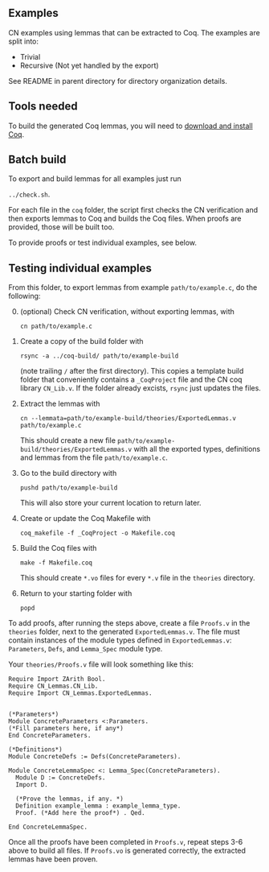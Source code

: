 ## Examples

CN examples using lemmas that can be extracted to Coq. The examples
are split into:

- Trivial
- Recursive (Not yet handled by the export)

See README in parent directory for directory organization details.

## Tools needed

To build the generated Coq lemmas, you will need to [download and
install Coq](download).

## Batch build

To export and build lemmas for all examples just run

`../check.sh`. 

For each file in the `coq` folder, the script first
checks the CN verification and then exports lemmas to Coq and builds
the Coq files. When proofs are provided, those will be built too.

To provide proofs or test individual examples, see below.

## Testing individual examples

From this folder, to export lemmas from example `path/to/example.c`, do the following:

0. (optional) Check CN verification, without exporting lemmas, with

   `cn path/to/example.c`

1. Create a copy of the build folder with 

	`rsync -a ../coq-build/ path/to/example-build`
	
	(note trailing `/` after the first directory). This
   copies a template build folder that conveniently contains a
   `_CoqProject` file and the CN coq library `CN_Lib.v`. If the folder
   already excists, `rsync` just updates the files.
2. Extract the lemmas with 
   
   `cn --lemmata=path/to/example-build/theories/ExportedLemmas.v path/to/example.c`
   
   This should create a new file
   `path/to/example-build/theories/ExportedLemmas.v` with all the
   exported types, definitions and lemmas from the file
   `path/to/example.c`.
3. Go to the build directory with 

	`pushd path/to/example-build`
	
	This will also store your current location to return later.
4. Create or update the Coq Makefile with 

	`coq_makefile -f _CoqProject -o Makefile.coq`
	
5. Build the Coq files with 

	`make -f Makefile.coq`
	
	This should create `*.vo` files for every `*.v` file in the
   `theories` directory.
6. Return to your starting folder with 

	`popd`

To add proofs, after running the steps above, create a file `Proofs.v`
in the `theories` folder, next to the generated
`ExportedLemmas.v`. The file must contain instances of the module
types defined in `ExportedLemmas.v`: `Parameters`, `Defs`, and
`Lemma_Spec` module type.

Your `theories/Proofs.v` file will look something like this:

```
Require Import ZArith Bool.
Require CN_Lemmas.CN_Lib.
Require Import CN_Lemmas.ExportedLemmas.


(*Parameters*)
Module ConcreteParameters <:Parameters.
(*Fill parameters here, if any*)
End ConcreteParameters.

(*Definitions*)
Module ConcreteDefs := Defs(ConcreteParameters).

Module ConcreteLemmaSpec <: Lemma_Spec(ConcreteParameters).
  Module D := ConcreteDefs.
  Import D.

  (*Prove the lemmas, if any. *)
  Definition example_lemma : example_lemma_type.
  Proof. (*Add here the proof*) . Qed.
  
End ConcreteLemmaSpec.
```

Once all the proofs have been completed in `Proofs.v`, repeat steps
3-6 above to build all files. If `Proofs.vo` is generated correctly,
the extracted lemmas have been proven.
